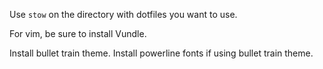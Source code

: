 Use `stow` on the directory with dotfiles you want to use.

For vim, be sure to install Vundle.

Install bullet train theme.
Install powerline fonts if using bullet train theme.

